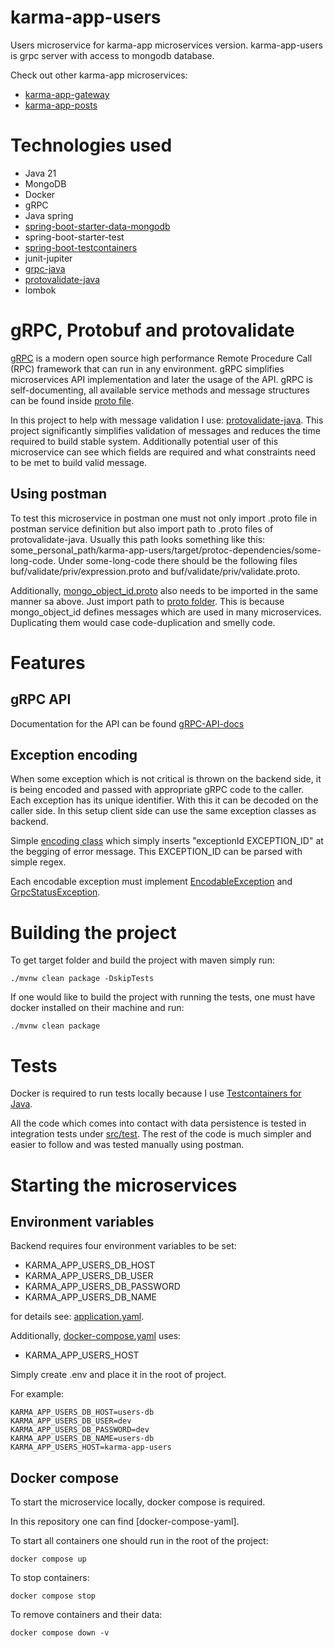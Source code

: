 # karma-app-users

Users microservice for karma-app microservices version. karma-app-users is grpc server with access to mongodb database.

Check out other karma-app microservices:

- [karma-app-gateway]
- [karma-app-posts]

# Technologies used

- Java 21
- MongoDB
- Docker
- gRPC
- Java spring
- [spring-boot-starter-data-mongodb]
- spring-boot-starter-test
- [spring-boot-testcontainers]
- junit-jupiter
- [grpc-java]
- [protovalidate-java]
- lombok

# gRPC, Protobuf and protovalidate

[gRPC] is a modern open source high performance Remote Procedure Call (RPC) framework that can run in any environment. 
gRPC simplifies microservices API implementation and later the usage of the API. gRPC is self-documenting, all available 
service methods and message structures can be found inside [proto file][karma-app-users.proto].

In this project to help with message validation I use: [protovalidate-java]. This project significantly simplifies 
validation of messages and reduces the time required to build stable system. Additionally potential user of this 
microservice can see which fields are required and what constraints need to be met to build valid message.

## Using postman

To test this microservice in postman one must not only import .proto file in postman service definition but also import
path to .proto files of protovalidate-java. Usually this path looks something like this:
some_personal_path/karma-app-users/target/protoc-dependencies/some-long-code. Under some-long-code there should be the
following files buf/validate/priv/expression.proto and buf/validate/priv/validate.proto.

Additionally, [mongo_object_id.proto] also needs to be imported in the same manner sa above. Just import path
to [proto folder]. This is because mongo_object_id defines messages which are used in many microservices. Duplicating 
them would case code-duplication and smelly code.

# Features

## gRPC API

Documentation for the API can be found [gRPC-API-docs]

## Exception encoding

When some exception which is not critical is thrown on the backend side, it is being encoded and passed with appropriate
gRPC code to the caller. Each exception has its unique identifier. With this it can be decoded on the caller side.
In this setup client side can use the same exception classes as backend.

Simple [encoding class] which simply inserts "exceptionId EXCEPTION_ID" at the begging of error message. This 
EXCEPTION_ID can be parsed with simple regex.

Each encodable exception must implement [EncodableException] and [GrpcStatusException].

# Building the project

To get target folder and build the project with maven simply run:

```
./mvnw clean package -DskipTests
```

If one would like to build the project with running the tests, one must have docker installed on their machine and run:

```
./mvnw clean package
```

# Tests

Docker is required to run tests locally because I use [Testcontainers for Java].

All the code which comes into contact with data persistence is tested in integration tests under [src/test].
The rest of the code is much simpler and easier to follow and was tested manually using postman.

# Starting the microservices

## Environment variables

Backend requires four environment variables to be set:

- KARMA_APP_USERS_DB_HOST
- KARMA_APP_USERS_DB_USER
- KARMA_APP_USERS_DB_PASSWORD
- KARMA_APP_USERS_DB_NAME

for details see: [application.yaml].

Additionally, [docker-compose.yaml] uses:

- KARMA_APP_USERS_HOST

Simply create .env and place it in the root of project.

For example:

```
KARMA_APP_USERS_DB_HOST=users-db
KARMA_APP_USERS_DB_USER=dev
KARMA_APP_USERS_DB_PASSWORD=dev
KARMA_APP_USERS_DB_NAME=users-db
KARMA_APP_USERS_HOST=karma-app-users
```

## Docker compose

To start the microservice locally, docker compose is required.

In this repository one can find [docker-compose-yaml].

To start all containers one should run in the root of the project:

```
docker compose up
```

To stop containers:

```
docker compose stop
```

To remove containers and their data:

```
docker compose down -v
```

[spring-boot-starter-data-mongodb]: https://docs.spring.io/spring-data/mongodb/docs/current/reference/html/
[spring-boot-testcontainers]: https://spring.io/blog/2023/06/23/improved-testcontainers-support-in-spring-boot-3-1
[grpc-java]: https://github.com/grpc/grpc-java
[protovalidate-java]: https://github.com/bufbuild/protovalidate-java
[gRPC]: https://grpc.io/
[Testcontainers for Java]: https://java.testcontainers.org/

[karma-app-gateway]: https://github.com/msik-404/karma-app/tree/main/karma-app-gateway
[karma-app-posts]: https://github.com/msik-404/karma-app/tree/main/karma-app-posts
[docker-compose.yaml]: https://github.com/msik-404/karma-app/blob/main/karma-app-users/docker-compose.yaml
[application.yaml]: https://github.com/msik-404/karma-app/blob/main/karma-app-users/src/main/resources/application.yaml
[karma-app-users.proto]: https://github.com/msik-404/karma-app/blob/main/karma-app-users/src/main/proto/karma_app_users.proto
[mongo_object_id.proto]: https://github.com/msik-404/karma-app/blob/main/karma-app-users/src/main/proto/mongo_object_id.proto
[proto folder]: https://github.com/msik-404/karma-app/tree/main/karma-app-users/src/main/proto
[gRPC-API-docs]: https://github.com/msik-404/karma-app/blob/main/karma-app-users/gRPC_API_docs.md
[encoding class]: https://github.com/msik-404/karma-app/blob/main/karma-app-users/src/main/java/com/msik404/karmaappusers/encoding/ExceptionEncoder.java
[EncodableException]: https://github.com/msik-404/karma-app/blob/main/karma-app-users/src/main/java/com/msik404/karmaappusers/encoding/EncodableException.java
[GrpcStatusException]: https://github.com/msik-404/karma-app/blob/main/karma-app-users/src/main/java/com/msik404/karmaappusers/grpc/impl/exception/GrpcStatusException.java
[src/test]: https://github.com/msik-404/karma-app/tree/main/karma-app-users/src/test